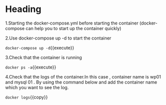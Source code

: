 # Heading 

1.Starting the docker-compose.yml before starting the container (docker-compose can help you to start up the container quickly)

2.Use docker-compose up -d to start the container

`docker-compose up -d`{{execute}}

3.Check that the container is running 

`docker ps -a`{{execute}}

4.Check that the logs of the container.In this case , container name is wp01 and mysql 01 . By using the command below and add the container name which you want to see the log.

`docker logs`{{copy}} 



